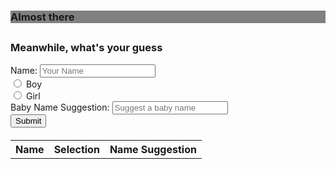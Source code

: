 <!DOCTYPE html>
<html>

<head>
    <title>Who's the next Vadlakondas</title>
    <meta charset="utf-8">
    <meta name="viewport" content="width=device-width, initial-scale=1">
    <link rel="stylesheet" href="https://maxcdn.bootstrapcdn.com/bootstrap/3.3.7/css/bootstrap.min.css">
    <script src="https://ajax.googleapis.com/ajax/libs/jquery/3.2.1/jquery.min.js"></script>
    <script src="https://maxcdn.bootstrapcdn.com/bootstrap/3.3.7/js/bootstrap.min.js"></script>
    <script src="index.js"></script>
    <script src="timer.js"></script>
</head>

<body>
    <div class="container text-center" style="background:grey">
        <h3>Almost there </h3>
        <h2 id="demo"></h2>
    </div>
    <div class="container">
        <h3>Meanwhile, what's your guess</h3>
        <form id="myForm">
            <div class="form-group">
                <label for="name">Name:</label>
                <input type="text" class="form-check-input" id="name" placeholder="Your Name" name="name">
            </div>
            <div class="form-check form-check-inline">
                <label class="form-check-label">
                <input class="form-check-input" type="radio" name="gender" id="Boy" value="boy"> Boy
                </label>
            </div>
            <div class="form-check form-check-inline">
                <label class="form-check-label">
                <input class="form-check-input" type="radio" name="gender" id="Girl" value="girl"> Girl
                </label>
            </div>
            <div class="form-group">
                <label for="babyName">Baby Name Suggestion:</label>
                <input type="text" class="form-check-input" id="babyName" placeholder="Suggest a baby name" name="babyName">
            </div>
            <button type="button" onclick="submitData()" class="btn btn-default">Submit</button>
        </form>
    </div>
    <div class="table-responsive" style="margin-top: 20px">
        <table id="table" class="table hidden">
            <tr>
                <th>Name</th>
                <th>Selection</th>
                <th>Name Suggestion</th>
            </tr>
        </table>
    </div>
</body>

</html>